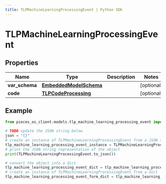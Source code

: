 ```yaml
---
title: TLPMachineLearningProcessingEvent | Python SDK
---
```


# TLPMachineLearningProcessingEvent


## Properties

Name | Type | Description | Notes
------------ | ------------- | ------------- | -------------
**var_schema** | [**EmbeddedModelSchema**](EmbeddedModelSchema) |  | [optional] 
**code** | [**TLPCodeProcessing**](TLPCodeProcessing) |  | [optional] 

## Example

```python
from pieces_os_client.models.tlp_machine_learning_processing_event import TLPMachineLearningProcessingEvent

# TODO update the JSON string below
json = "{}"
# create an instance of TLPMachineLearningProcessingEvent from a JSON string
tlp_machine_learning_processing_event_instance = TLPMachineLearningProcessingEvent.from_json(json)
# print the JSON string representation of the object
print(TLPMachineLearningProcessingEvent.to_json())

# convert the object into a dict
tlp_machine_learning_processing_event_dict = tlp_machine_learning_processing_event_instance.to_dict()
# create an instance of TLPMachineLearningProcessingEvent from a dict
tlp_machine_learning_processing_event_form_dict = tlp_machine_learning_processing_event.from_dict(tlp_machine_learning_processing_event_dict)
```


